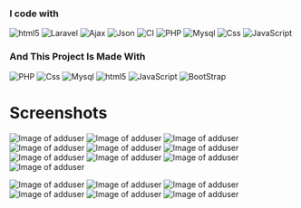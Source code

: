 







<h3>I code with</h3>
<p>
  <img alt="html5" src="https://img.shields.io/badge/-HTML5-E34F26?style=flat-square&logo=html5&logoColor=white" />
  <img alt="Laravel" src="https://img.shields.io/badge/Laravel-323330?style=flat-square&logo=laravel&logoColor=F7DF1E" />
  <img alt="Ajax" src="https://img.shields.io/badge/Ajax-323330?style=flat-square&logo=lAjax&logoColor=F7DF1E" />
  <img alt="Json" src="https://img.shields.io/badge/Json-323330?style=flat-square&logo=Json&logoColor=F7DF1E" />
  <img alt="CI" src="https://img.shields.io/badge/CodeIgnitor-323330?style=flat-square&logo=CodeIgnitor&logoColor=F7DF1E" />
  <img alt="PHP" src="https://img.shields.io/badge/PHP-323330?style=flat-square&logo=PHP&logoColor=F7DF1E" />
  <img alt="Mysql" src="https://img.shields.io/badge/MySQL-00000F?style=flat-square&logo=mysql&logoColor=white" />
  <img alt="Css" src="https://img.shields.io/badge/CSS-239120?&style=flat-square&logo=css3&logoColor=white" />
  <img alt="JavaScript" src="https://img.shields.io/badge/-JavaScript-E34F26?style=flat-square&logo=JavaScript&logoColor=white" />
 
</p>

<p>

<h3>And This Project Is Made With </h3>

  <img alt="PHP" src="https://img.shields.io/badge/PHP-323330?style=flat-square&logo=PHP&logoColor=F7DF1E" />
  <img alt="Css" src="https://img.shields.io/badge/CSS-239120?&style=flat-square&logo=css3&logoColor=white" /> 
  <img alt="Mysql" src="https://img.shields.io/badge/MySQL-00000F?style=flat-square&logo=mysql&logoColor=white" />
  <img alt="html5" src="https://img.shields.io/badge/-HTML5-E34F26?style=flat-square&logo=html5&logoColor=white" />
  <img alt="JavaScript" src="https://img.shields.io/badge/-JavaScript-E34F26?style=flat-square&logo=JavaScript&logoColor=white" />
  <img alt="BootStrap" src="https://img.shields.io/badge/-BootStrap-E34F26?style=flat-square&logo=BootStrap&logoColor=white" />

</p>


# Screenshots
![Image of adduser](https://github.com/PuneethReddyHC/online-shopping-with-advanced-admin-page/blob/master/screenshot/adduser.png)
![Image of adduser](https://github.com/PuneethReddyHC/online-shopping-with-advanced-admin-page/blob/master/screenshot/adminproductadd.png)
![Image of adduser](https://github.com/PuneethReddyHC/online-shopping-with-advanced-admin-page/blob/master/screenshot/manageuser.png)
![Image of adduser](https://github.com/PuneethReddyHC/online-shopping-with-advanced-admin-page/blob/master/screenshot/manageuseradmin.png)
![Image of adduser](https://github.com/PuneethReddyHC/online-shopping-with-advanced-admin-page/blob/master/screenshot/productlistadmin.png)
![Image of adduser](https://github.com/PuneethReddyHC/online-shopping-with-advanced-admin-page/blob/master/screenshot/productlist.png)
![Image of adduser](https://github.com/PuneethReddyHC/online-shopping-with-advanced-admin-page/blob/master/screenshot/cartpage.png)
![Image of adduser](https://github.com/PuneethReddyHC/online-shopping-with-advanced-admin-page/blob/master/screenshot/homepage.png)
![Image of adduser](https://github.com/PuneethReddyHC/online-shopping-with-advanced-admin-page/blob/master/screenshot/loginmodal.png)
![Image of adduser](https://github.com/PuneethReddyHC/online-shopping-with-advanced-admin-page/blob/master/screenshot/mainpage.png)

![Image of adduser](https://github.com/PuneethReddyHC/online-shopping-with-advanced-admin-page/blob/master/screenshot/registermodal.png)
![Image of adduser](https://github.com/PuneethReddyHC/online-shopping-with-advanced-admin-page/blob/master/screenshot/searchfilter.png)
![Image of adduser](https://github.com/PuneethReddyHC/online-shopping-with-advanced-admin-page/blob/master/screenshot/searchpage.png)
![Image of adduser](https://github.com/PuneethReddyHC/online-shopping-with-advanced-admin-page/blob/master/screenshot/store.png)
![Image of adduser](https://github.com/PuneethReddyHC/online-shopping-with-advanced-admin-page/blob/master/screenshot/storepage.png)
![Image of adduser](https://github.com/PuneethReddyHC/online-shopping-with-advanced-admin-page/blob/master/screenshot/storepage1.png)








